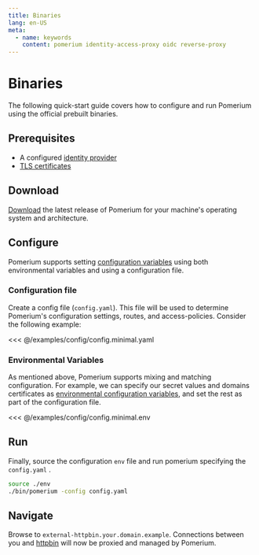 ```yaml
---
title: Binaries
lang: en-US
meta:
  - name: keywords
    content: pomerium identity-access-proxy oidc reverse-proxy
---
```


# Binaries

The following quick-start guide covers how to configure and run Pomerium using the official prebuilt binaries.

## Prerequisites

- A configured [identity provider]
- [TLS certificates]

## Download

[Download] the latest release of Pomerium for your machine's operating system and architecture.

## Configure

Pomerium supports setting [configuration variables] using both environmental variables and using a configuration file.

### Configuration file

Create a config file (`config.yaml`). This file will be used to determine Pomerium's configuration settings, routes, and access-policies. Consider the following example:

<<< @/examples/config/config.minimal.yaml

### Environmental Variables

As mentioned above, Pomerium supports mixing and matching configuration. For example, we can specify our secret values and domains certificates as [environmental configuration variables], and set the rest as part of the configuration file.

<<< @/examples/config/config.minimal.env

## Run

Finally, source the configuration `env` file and run pomerium specifying the `config.yaml` .

```bash
source ./env
./bin/pomerium -config config.yaml
```

## Navigate

Browse to `external-httpbin.your.domain.example`. Connections between you and [httpbin] will now be proxied and managed by Pomerium.

[configuration variables]: ../../reference/readme.md
[download]: https://github.com/pomerium/pomerium/releases
[environmental configuration variables]: https://12factor.net/config
[httpbin]: https://httpbin.org/
[identity provider]: ../identity-providers/
[make]: https://en.wikipedia.org/wiki/Make_(software)
[tls certificates]: ../topics/certificates.md
